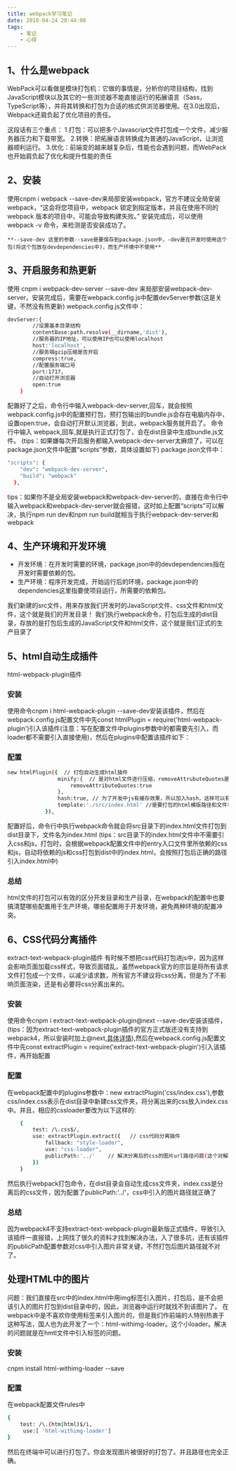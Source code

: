 ```yaml
---
title: webpack学习笔记
date: 2018-04-24 20:44:08
tags:
    - 笔记
    - 心得
---
```

## 1、什么是webpack
WebPack可以看做是模块打包机：它做的事情是，分析你的项目结构，找到JavaScript模块以及其它的一些浏览器不能直接运行的拓展语言（Sass，TypeScript等），并将其转换和打包为合适的格式供浏览器使用。在3.0出现后，Webpack还肩负起了优化项目的责任。

这段话有三个重点：
1.打包：可以把多个Javascript文件打包成一个文件，减少服务器压力和下载带宽。
2.转换：把拓展语言转换成为普通的JavaScript，让浏览器顺利运行。
3.优化：前端变的越来越复杂后，性能也会遇到问题，而WebPack也开始肩负起了优化和提升性能的责任

## 2、安装
使用cnpm i webpack --save-dev来局部安装webpack，官方不建议全局安装webpack，“这会将您项目中，webpack 锁定到指定版本，并且在使用不同的 webpack 版本的项目中，可能会导致构建失败。”
安装完成后，可以使用 webpack -v 命令，来检测是否安装成功了。
<!--more-->
    **--save-dev 这里的参数--save是要保存到package.json中，-dev是在开发时使用这个包(将这个包放在devdependencies中)，而生产环境中不使用**

## 3、开启服务和热更新
使用 cnpm i webpack-dev-server --save-dev 来局部安装webpack-dev-server，安装完成后，需要在webpack.config.js中配置devServer参数(这是关键，不然没有热更新)
webpack.config.js文件中：
```bash
devServer:{
        //设置基本目录结构
        contentBase:path.resolve(__dirname,'dist'),
        //服务器的IP地址，可以使用IP也可以使用localhost
        host:'localhost',
        //服务端gzip压缩是否开启
        compress:true,
        //配置服务端口号
        port:1717,
        //自动打开浏览器
        open:true
    }
```
配置好了之后，命令行中输入webpack-dev-server,回车，就会按照webpack.config.js中的配置预打包，预打包输出的bundle.js会存在电脑内存中，设置open:true，会自动打开默认浏览器，到此，webpack服务就开启了。
命令行中输入 webpack,回车,就是执行正式打包了，会在dist目录中生成bundle.js文件。
(tips：如果嫌每次开启服务都输入webpack-dev-server太麻烦了，可以在package.json文件中配置“scripts”参数，具体设置如下)
package.json文件中：
```bash
"scripts": {
    "dev": "webpack-dev-server",
    "build": "webpack"  
  },
```
tips：如果你不是全局安装webpack和webpack-dev-server的，直接在命令行中输入webpack和webpack-dev-server就会报错，这时如上配置“scripts”可以解决，执行npm run dev和npm run build就相当于执行webpack-dev-server和webpack
## 4、生产环境和开发环境
* 开发环境：在开发时需要的环境，package.json中的devdependencies指在开发时需要依赖的包。
* 生产环境：程序开发完成，开始运行后的环境，package.json中的dependencies这里指要使项目运行，所需要的依赖包。

我们新建的src文件，用来存放我们开发时的JavaScript文件、css文件和html文件，这个就是我们的开发目录！
我们执行webpack命令，打包后生成的dist目录，存放的是打包后生成的JavaScript文件和html文件，这个就是我们正式的生产目录了
## 5、html自动生成插件
html-webpack-plugin插件
### 安装
使用命令cnpm i html-webpack-plugin --save-dev安装该插件，然后在webpack.config.js配置文件中先const htmlPlugin = require('html-webpack-plugin')引入该插件(注意：写在配置文件中plugins参数中的都需要先引入，而loader都不需要引入直接使用)，然后在plugins中配置该插件如下：
### 配置
```bash
new htmlPlugin({  // 打包自动生成html插件
                minify:{  // 是对html文件进行压缩，removeAttrubuteQuotes是去掉属性的双引号。
                    removeAttributeQuotes:true
                },
                hash:true, // 为了开发中js有缓存效果，所以加入hash，这样可以有效避免缓存JS。
                template:'./src/index.html' //是要打包的html模版路径和文件名称。
            }),
```
配置好后，命令行中执行webpack命令就会将src目录下的index.html文件打包到dist目录下，文件名为index.html
(tips：src目录下的index.html文件中不需要引入css和js，打包时，会根据webpack配置文件中的entry入口文件里所依赖的css和js，自动将依赖的js和css打包到dist中的index.html，会按照打包后正确的路径引入index.html中)
### 总结
html文件的打包可以有效的区分开发目录和生产目录，在webpack的配置中也要搞清楚哪些配置用于生产环境，哪些配置用于开发环境，避免两种环境的配置冲突。
## 6、CSS代码分离插件
extract-text-webpack-plugin插件
有时候不想把css代码打包进js中，因为这样会影响页面加载css样式，导致页面错乱，虽然webpack官方的宗旨是将所有请求文件打包成一个文件，以减少请求数，所有官方不建议将css分离，但是为了不影响页面渲染，还是有必要将css分离出来的。
### 安装
使用命令cnpm i extract-text-webpack-plugin@next --save-dev安装该插件，(tips：因为extract-text-webpack-plugin插件的官方正式版还没有支持到webpack4，所以安装时加上@next,[具体详情](https://segmentfault.com/q/1010000013564212)),然后在webpack.config.js配置文件中先const extractPlugin = require('extract-text-webpack-plugin')引入该插件，再开始配置
### 配置
在webpack配置中的plugins参数中：new extractPlugin('css/index.css'),参数css/index.css表示在dist目录中新建css文件夹，将分离出来的css放入index.css中。并且，相应的cssloader要改为以下这样的:
```bash
    {
        test: /\.css$/,
        use: extractPlugin.extract({   // css代码分离插件
            fallback: "style-loader",
            use: "css-loader",
            publicPath:'../'    // 解决分离后的css的图片url路径问题(这个对解决css中图片路径很关键)
        })
    }
```
然后执行webpack打包命令，在dist目录会自动生成css文件夹，index.css是分离后的css文件，因为配置了publicPath:'../'，css中引入的图片路径就正确了
### 总结
因为webpack4不支持extract-text-webpack-plugin最新版正式插件，导致引入该插件一直报错，上网找了很久的资料才找到解决办法，入了很多坑，还有该插件的publicPath配置参数对css中引入图片非常关键，不然打包后图片路径就不对了。
## 处理HTML中的图片
问题：我们直接在src中的index.html中用img标签引入图片，打包后，是不会把该引入的图片打包到dist目录中的，因此，浏览器中运行时就找不到该图片了。
在webpack中是不喜欢你使用标签<img>来引入图片的，但是我们作前端的人特别热衷于这种写法，国人也为此开发了一个：html-withimg-loader。这个小loader。解决的问题就是在hmtl文件中引入<img>标签的问题。
### 安装
cnpm install html-withimg-loader --save
### 配置
在webpack配置文件rules中
```bash
{
    test: /\.(htm|html)$/i,
     use:[ 'html-withimg-loader'] 
}
```
然后在终端中可以进行打包了。你会发现图片被很好的打包了。并且路径也完全正确。